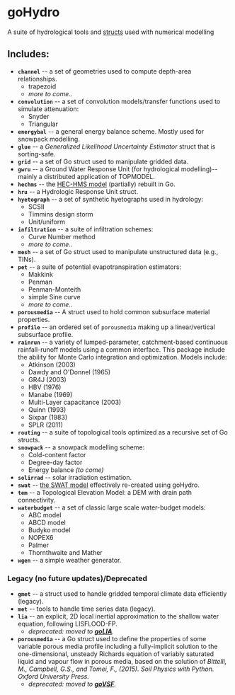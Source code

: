 # goHydro

A suite of hydrological tools and [structs](https://go.dev/tour/moretypes/2) used with numerical modelling

## Includes:

* **`channel`** -- a set of geometries used to compute depth-area relationships.
    * trapezoid
    * *more to come..*
* **`convolution`** -- a set of convolution models/transfer functions used to simulate attenuation:
    * Snyder
    * Triangular
* **`energybal`** -- a general energy balance scheme. Mostly used for snowpack modelling.
* **`glue`** -- a *Generalized Likelihood Uncertainty Estimator* struct that is sorting-safe.
* **`grid`** -- a set of Go struct used to manipulate gridded data.
* **`gwru`** -- a Ground Water Response Unit (for hydrological modelling)--mainly a distributed application of TOPMODEL.
* **`hechms`** -- the [HEC-HMS model](https://www.hec.usace.army.mil/software/hec-hms/) (partially) rebuilt in Go.
* **`hru`** -- a Hydrologic Response Unit struct.
* **`hyetograph`** -- a set of synthetic hyetographs used in hydrology:
    * SCSII
    * Timmins design storm
    * Unit/uniform
* **`infiltration`** -- a suite of infiltration schemes:
    * Curve Number method
    * *more to come..*
* **`mesh`** -- a set of Go struct used to manipulate unstructured data (e.g., TINs).
* **`pet`** -- a suite of potential evapotranspiration estimators:
    * Makkink
    * Penman
    * Penman-Monteith
    * simple Sine curve
    * *more to come..*
* **`porousmedia`** -- A struct used to hold common subsurface material properties.
* **`profile`** -- an ordered set of `porousmedia` making up a linear/vertical subsurface profile.
* **`rainrun`** -- a variety of lumped-parameter, catchment-based continuous rainfall-runoff models using a common interface. This package include the ability for Monte Carlo integration and optimization. Models include:
    * Atkinson (2003)
    * Dawdy and O'Donnel (1965)
    * GR4J (2003)
    * HBV (1976)
    * Manabe (1969)
    * Multi-Layer capacitance (2003)
    * Quinn (1993)
    * Sixpar (1983)
    * SPLR (2011)
* **`routing`** -- a suite of topological tools optimized as a recursive set of Go structs.
* **`snowpack`** -- a snowpack modelling scheme:
    * Cold-content factor
    * Degree-day factor
    * Energy balance *(to come)*
* **`solirrad`** -- solar irradiation estimation.
* **`swat`** -- [the SWAT model](https://swat.tamu.edu/) effectively re-created using goHydro.
* **`tem`** -- a Topological Elevation Model: a DEM with drain path connectivity.
* **`waterbudget`** -- a set of classic large scale water-budget models:
    * ABC model
    * ABCD model
    * Budyko model
    * NOPEX6
    * Palmer
    * Thornthwaite and Mather
* **`wgen`** -- a simple weather generator.

### Legacy (no future updates)/Deprecated

* **`gmet`** -- a struct used to handle gridded temporal climate data efficiently (legacy).
* **`met`** -- tools to handle time series data (legacy).
* **`lia`** -- an explicit, 2D local inertial approximation to the shallow water equation, following LISFLOOD-FP. 
    * *deprecated: moved to [__goLIA__](https://github.com/maseology/goLIA).*
* **`porousmedia`** -- a Go struct used to define the properties of some variable porous media profile including a fully-implicit solution to the one-dimensional, unsteady Richards equation of variably saturated liquid and vapour flow in porous media, based on the solution of *Bittelli, M., Campbell, G.S., and Tomei, F., (2015). Soil Physics with Python. Oxford University Press.*
    * *deprecated: moved to [__goVSF__](https://github.com/maseology/goVSF).*